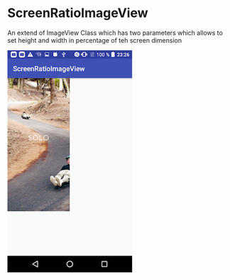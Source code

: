 # ScreenRatioImageView
An extend of ImageView Class which has two parameters which allows to set height and width in percentage of teh screen dimension

![alt text](screenshot/Screenshot_20170204-232612.png "screenshot")

